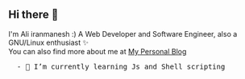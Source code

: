 ## Hi there 👋
I'm Ali iranmanesh :)
A Web Developer and Software Engineer, also a GNU/Linux enthusiast ✨<br>
You can also find more about me at [My Personal Blog](https://iranmanesh999.ir/)

<pre>
  - 🌱 I’m currently learning Js and Shell scripting
</pre>

<!--
Example: 
- 🔭 I’m currently working on ...
- 🌱 I’m currently learning ...
- 👯 I’m looking to collaborate on ...
- 🤔 I’m looking for help with ...
- 💬 Ask me about ...
- 📫 How to reach me: ...
- 😄 Pronouns: ...
- ⚡ Fun fact: ...
-->
